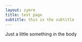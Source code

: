 ```yaml
---
layout: zymre
title: test page
subtitle: this is the subtitle
---
```


Just a little something in the body
